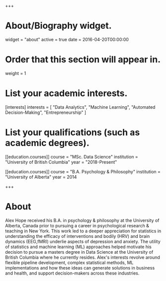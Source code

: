 +++
# About/Biography widget.
widget = "about"
active = true
date = 2016-04-20T00:00:00

# Order that this section will appear in.
weight = 1

# List your academic interests.
[interests]
  interests = [
    "Data Analytics",
    "Machine Learning",
    "Automated Decision-Making",
    "Entrepreneurship"
  ]

# List your qualifications (such as academic degrees).
[[education.courses]]
  course = "MSc. Data Science"
  institution = "University of British Columbia"
  year = "2018-Present"

[[education.courses]]
  course = "B.A. Psychology & Philosophy"
  institution = "University of Alberta"
  year = 2014


+++

# About

Alex Hope received his B.A. in psychology & philosophy at the University of Alberta, Canada prior to pursuing a career in psychological research & teaching in New York. This work led to a deeper appreciation for statistics in understanding the efficacy of interventions and bodily (HRV) and brain dynamics (EEG,fMRI) underlie aspects of depression and anxiety. The utility of statistics and machine learning (ML) approaches helped motivate his decision to pursue a masters degree in Data Science at the University of British Columbia where he currently resides. Alex's interests revolve around flexible pipeline development, complex statistical methods, ML implementations and how these ideas can generate solutions in business and health, and support decision-makers across these industries.
